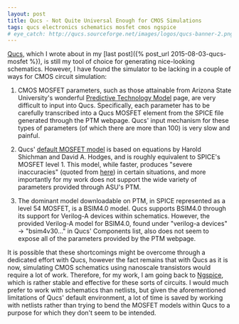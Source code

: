 ```yaml
---
layout: post
title: Qucs - Not Quite Universal Enough for CMOS Simulations
tags: qucs electronics schematics mosfet cmos ngspice
# eye_catch: http://qucs.sourceforge.net/images/logos/qucs-banner-2.png
---
```


[Qucs](http://qucs.sourceforge.net), which I wrote about in my [last post]({% post_url 2015-08-03-qucs-mosfet %}), is still my tool of choice for generating nice-looking schematics.  However, I have found the simulator to be lacking in a couple of ways for CMOS circuit simulation:

<!--more-->

1.  CMOS MOSFET parameters, such as those attainable from Arizona State University's wonderful [Predictive Technology Model](http://ptm.asu.edu/) page, are very difficult to input into Qucs.  Specifically, each parameter has to be carefully transcribed into a Qucs MOSFET element from the SPICE file generated through the PTM webpage.  Qucs' input mechanism for these types of parameters (of which there are more than 100) is very slow and painful.

2.  Qucs' [default MOSFET model](http://qucs.sourceforge.net/tech/node71.html) is based on equations by Harold Shichman and David A. Hodges, and is roughly equivalent to SPICE's MOSFET level 1.  This model, while faster, produces "severe inaccuracies" (quoted from [here](http://web.engr.oregonstate.edu/~moon/ece323/hspice98/files/chapter_16.pdf)) in certain situations, and more importantly for my work does not support the wide variety of parameters provided through ASU's PTM.

3. The dominant model downloadable on PTM, in SPICE represented as a level 54 MOSFET, is a BSIM4.0 model.  Qucs supports BSIM4.0 through its support for Verilog-A devices within schematics.  However, the provided Verilog-A model for BSIM4.0, found under "verilog-a devices" -> "bsim4v30..." in Qucs' Components list, also does not seem to expose all of the parameters provided by the PTM webpage.

It is possible that these shortcomings might be overcome through a dedicated effort with Qucs, however the fact remains that with Qucs as it is now, simulating CMOS schematics using nanoscale transistors would require a lot of work.  Therefore, for my work, I am going back to [Ngspice](http://ngspice.sourceforge.net/), which is rather stable and effective for these sorts of circuits.  I would much prefer to work with schematics than netlists, but given the aforementioned limitations of Qucs' default environment, a lot of time is saved by working with netlists rather than trying to bend the MOSFET models within Qucs to a purpose for which they don't seem to be intended.
